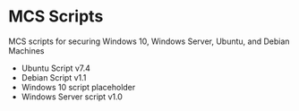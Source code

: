 # MCS Scripts
MCS scripts for securing Windows 10, Windows Server, Ubuntu, and Debian Machines

- Ubuntu Script v7.4
- Debian Script v1.1
- Windows 10 script placeholder
- Windows Server script v1.0
